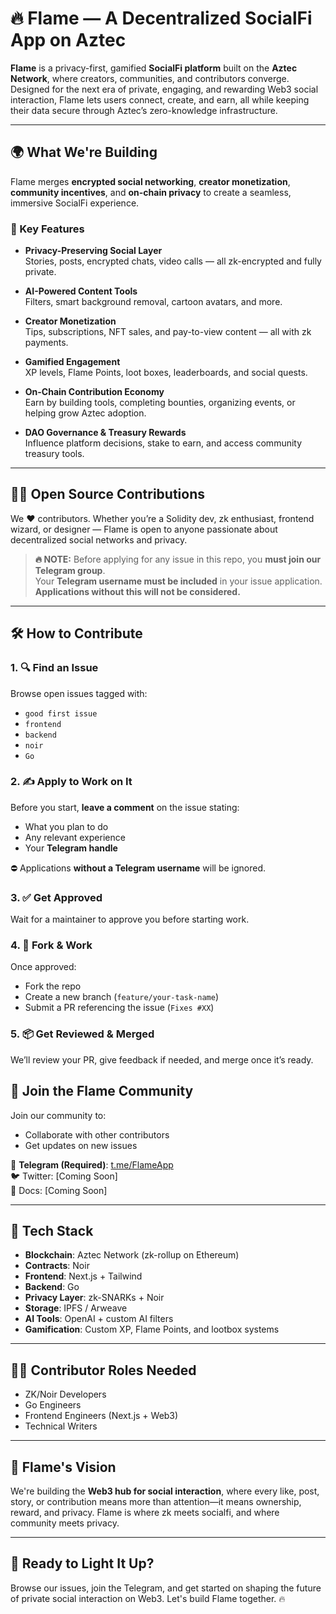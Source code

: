 # 🔥 Flame — A Decentralized SocialFi App on Aztec

**Flame** is a privacy-first, gamified **SocialFi platform** built on the **Aztec Network**, where creators, communities, and contributors converge. Designed for the next era of private, engaging, and rewarding Web3 social interaction, Flame lets users connect, create, and earn, all while keeping their data secure through Aztec’s zero-knowledge infrastructure.

---

## 🌍 What We're Building

Flame merges **encrypted social networking**, **creator monetization**, **community incentives**, and **on-chain privacy** to create a seamless, immersive SocialFi experience.

### 🧱 Key Features
- **Privacy-Preserving Social Layer**  
  Stories, posts, encrypted chats, video calls — all zk-encrypted and fully private.
  
- **AI-Powered Content Tools**  
  Filters, smart background removal, cartoon avatars, and more.

- **Creator Monetization**  
  Tips, subscriptions, NFT sales, and pay-to-view content — all with zk payments.

- **Gamified Engagement**  
  XP levels, Flame Points, loot boxes, leaderboards, and social quests.

- **On-Chain Contribution Economy**  
  Earn by building tools, completing bounties, organizing events, or helping grow Aztec adoption.

- **DAO Governance & Treasury Rewards**  
  Influence platform decisions, stake to earn, and access community treasury tools.

---

## 🧑‍💻 Open Source Contributions

We ❤️ contributors. Whether you’re a Solidity dev, zk enthusiast, frontend wizard, or designer — Flame is open to anyone passionate about decentralized social networks and privacy.

> **🔥 NOTE:** Before applying for any issue in this repo, you **must join our Telegram group**.  
> Your **Telegram username must be included** in your issue application.  
> **Applications without this will not be considered.**

---

## 🛠️ How to Contribute

### 1. 🔍 Find an Issue
Browse open issues tagged with:
- `good first issue`
- `frontend`
- `backend`
- `noir`
- `Go`

### 2. ✍️ Apply to Work on It
Before you start, **leave a comment** on the issue stating:
- What you plan to do
- Any relevant experience
- Your **Telegram handle**

⛔️ Applications **without a Telegram username** will be ignored.

### 3. ✅ Get Approved
Wait for a maintainer to approve you before starting work.

### 4. 🍴 Fork & Work
Once approved:
- Fork the repo
- Create a new branch (`feature/your-task-name`)
- Submit a PR referencing the issue (`Fixes #XX`)

### 5. 📦 Get Reviewed & Merged
We’ll review your PR, give feedback if needed, and merge once it’s ready.

## 🤝 Join the Flame Community

Join our community to:
- Collaborate with other contributors
- Get updates on new issues

🔗 **Telegram (Required)**: [t.me/FlameApp](https://t.me/+Nu-Ub_E5Nx5iZDk0)  
🐦 Twitter: [Coming Soon]  
📜 Docs: [Coming Soon]

---

## 🧠 Tech Stack

- **Blockchain**: Aztec Network (zk-rollup on Ethereum)
- **Contracts**: Noir
- **Frontend**: Next.js + Tailwind
- **Backend**: Go
- **Privacy Layer**: zk-SNARKs + Noir
- **Storage**: IPFS / Arweave
- **AI Tools**: OpenAI + custom AI filters
- **Gamification**: Custom XP, Flame Points, and lootbox systems

---

## 🧑‍🚀 Contributor Roles Needed

- ZK/Noir Developers
- Go Engineers
- Frontend Engineers (Next.js + Web3)
- Technical Writers

---

## 🌟 Flame's Vision

We're building the **Web3 hub for social interaction**, where every like, post, story, or contribution means more than attention—it means ownership, reward, and privacy. Flame is where zk meets socialfi, and where community meets privacy.

---

## 🚀 Ready to Light It Up?

Browse our issues,  join the Telegram, and get started on shaping the future of private social interaction on Web3. Let's build Flame together. 🔥

